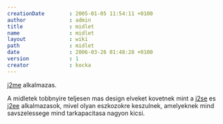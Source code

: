 ```yaml
---
creationDate        : 2005-01-05 11:54:11 +0100 
author              : admin 
title               : midlet 
name                : midlet 
layout              : wiki 
path                : midlet 
date                : 2006-03-26 01:48:28 +0100 
version             : 1 
creator             : kocka 
---
```

[j2me](j2me.html) alkalmazas.

A midletek tobbnyire teljesen mas design elveket kovetnek mint a [j2se](j2se.html) es [j2ee](j2ee.html) alkalmazasok, mivel olyan eszkozokre keszulnek, amelyeknek mind savszelessege mind tarkapacitasa nagyon kicsi. 
